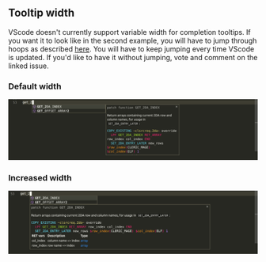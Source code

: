 ## Tooltip width

VScode doesn't currently support variable width for completion tooltips. If you want it to look like in the second example, you will have to jump through hoops as described [here](https://github.com/microsoft/vscode/issues/14165#issuecomment-457396403). You will have to keep jumping every time VScode is updated. If you'd like to have it without jumping, vote and comment on the linked issue.

### Default width
![default width](/docs/width1.png)

### Increased width
![increased width](/docs/width2.png)
